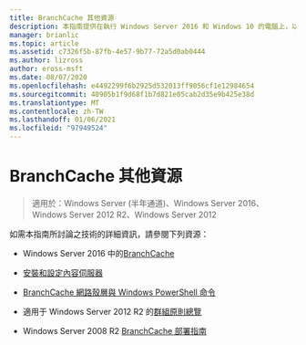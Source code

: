 ```yaml
---
title: BranchCache 其他資源
description: 本指南提供在執行 Windows Server 2016 和 Windows 10 的電腦上，以託管快取模式部署 BranchCache 的指示。
manager: brianlic
ms.topic: article
ms.assetid: c7326f5b-87fb-4e57-9b77-72a5d0ab0444
ms.author: lizross
author: eross-msft
ms.date: 08/07/2020
ms.openlocfilehash: e4492299f6b2925d532013ff9056cf1e12984654
ms.sourcegitcommit: 40905b1f9d68f1b7d821e05cab2d35e9b425e38d
ms.translationtype: MT
ms.contentlocale: zh-TW
ms.lasthandoff: 01/06/2021
ms.locfileid: "97949524"
---
```

# <a name="branchcache-additional-resources"></a>BranchCache 其他資源

>適用於：Windows Server (半年通道)、Windows Server 2016、Windows Server 2012 R2、Windows Server 2012

如需本指南所討論之技術的詳細資訊，請參閱下列資源：

- Windows Server 2016 中的[BranchCache](../../../branchcache/branchcache.md#bkmk_what)

- [安裝和設定內容伺服器](../../../branchcache/deploy/install-and-configure-content-servers.md)

- [BranchCache 網路殼層與 Windows PowerShell 命令](../../../branchcache/branchcache-network-shell-and-windows-powershell-commands.md)

- 適用于 Windows Server 2012 R2 的[群組原則總覽](/previous-versions/windows/it-pro/windows-server-2012-R2-and-2012/hh831791(v=ws.11))

- Windows Server 2008 R2 [BranchCache 部署指南](/previous-versions/windows/it-pro/windows-server-2008-R2-and-2008/ee649232(v=ws.10))